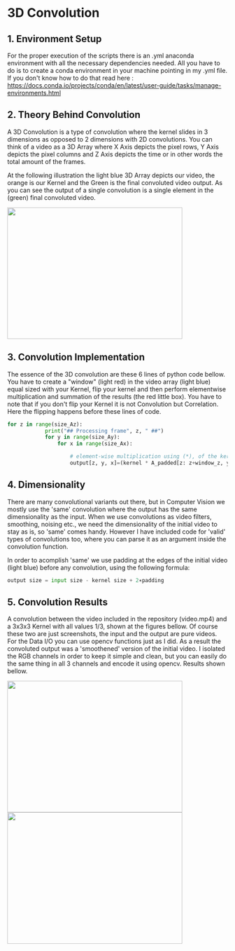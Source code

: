 # 3D Convolution

## 1. Environment Setup
  
For the proper execution of the scripts there is an .yml anaconda environment with all the necessary dependencies
needed. All you have to do is to create a conda environment in your machine pointing in my .yml file. If you don't know how to do that
read here : https://docs.conda.io/projects/conda/en/latest/user-guide/tasks/manage-environments.html



## 2. Theory Behind Convolution 
  
A 3D Convolution is a type of convolution where the kernel slides in 3 dimensions as opposed to 2 dimensions with 2D
convolutions. You can think of a video as a 3D Array where X Axis depicts the pixel rows, Y Axis depicts the pixel
columns and Z Axis depicts the time or in other words the total amount of the frames.

At the following illustration the light blue 3D Array depicts our video, the orange is our Kernel and the Green is the final convoluted video output.
As you can see the output of a single convolution is a single element in the (green) final convoluted video.

<img src="https://github.com/stefgina/3d-convolution-from-scratch/blob/main/convo.png" width="400" height="300">

## 3. Convolution Implementation

The essence of the 3D convolution are these 6 lines of python code bellow.  You have to
create a "window" (light red) in the video array (light blue) equal sized with your Kernel, flip your kernel and then perform elementwise multiplication and summation
of the results (the red little box). You have to note that if you don't flip your Kernel it is not Convolution but Correlation. Here the flipping happens before these lines of
code.
```python
for z in range(size_Az):
            print("## Processing frame", z, " ##")
            for y in range(size_Ay):
                for x in range(size_Ax):

                    # element-wise multiplication using (*), of the kernel and a kernel-sized window
                    output[z, y, x]=(kernel * A_padded[z: z+window_z, y: y+window_y, x: x+window_x]).sum()


```

## 4. Dimensionality

There are many convolutional variants out there, but in Computer Vision we mostly use the 'same' convolution where the output has the same dimensionality as the 
input. When we use convolutions as video filters, smoothing, noising etc., we need the dimensionality of the initial video to stay as is, so 'same' comes
handy. However I have included code for 'valid' types of convolutions too, where you can parse it as an argument inside the convolution function.

In order to acomplish 'same' we use padding at the edges of the initial video (light blue) before any convolution, using the following formula:

```python
output size = input size - kernel size + 2∗padding
```



## 5. Convolution Results

A convolution between the video included in the repository (video.mp4) and a 3x3x3 Kernel with all values 1/3, shown at the figures bellow. Of course these two
are just screenshots, the input and the output are pure videos. For the Data I/O you can use opencv functions just as I did.
As a result the convoluted output was a 'smoothened' version of the initial video. I isolated the RGB channels in order to keep it simple and clean, but 
you can easily do the same thing in all 3 channels and encode it using opencv. Results shown bellow.

<img src="https://github.com/stefgina/3d-convolution-from-scratch/blob/main/in.png" width="400" height="300"> <img src="https://github.com/stefgina/3d-convolution-from-scratch/blob/main/out.png" width="400" height="300">
